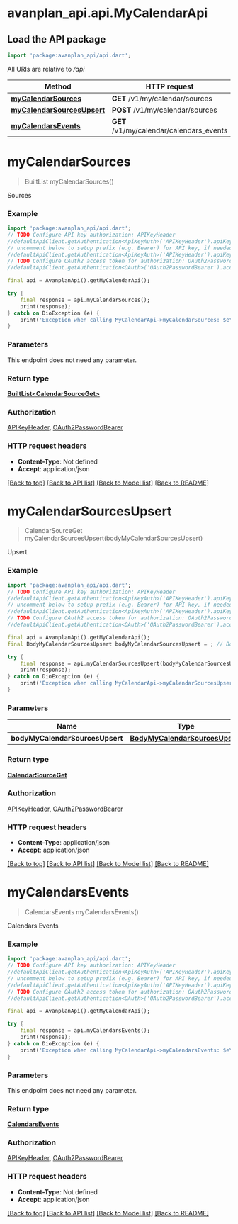 # avanplan_api.api.MyCalendarApi

## Load the API package
```dart
import 'package:avanplan_api/api.dart';
```

All URIs are relative to */api*

Method | HTTP request | Description
------------- | ------------- | -------------
[**myCalendarSources**](MyCalendarApi.md#mycalendarsources) | **GET** /v1/my/calendar/sources | Sources
[**myCalendarSourcesUpsert**](MyCalendarApi.md#mycalendarsourcesupsert) | **POST** /v1/my/calendar/sources | Upsert
[**myCalendarsEvents**](MyCalendarApi.md#mycalendarsevents) | **GET** /v1/my/calendar/calendars_events | Calendars Events


# **myCalendarSources**
> BuiltList<CalendarSourceGet> myCalendarSources()

Sources

### Example
```dart
import 'package:avanplan_api/api.dart';
// TODO Configure API key authorization: APIKeyHeader
//defaultApiClient.getAuthentication<ApiKeyAuth>('APIKeyHeader').apiKey = 'YOUR_API_KEY';
// uncomment below to setup prefix (e.g. Bearer) for API key, if needed
//defaultApiClient.getAuthentication<ApiKeyAuth>('APIKeyHeader').apiKeyPrefix = 'Bearer';
// TODO Configure OAuth2 access token for authorization: OAuth2PasswordBearer
//defaultApiClient.getAuthentication<OAuth>('OAuth2PasswordBearer').accessToken = 'YOUR_ACCESS_TOKEN';

final api = AvanplanApi().getMyCalendarApi();

try {
    final response = api.myCalendarSources();
    print(response);
} catch on DioException (e) {
    print('Exception when calling MyCalendarApi->myCalendarSources: $e\n');
}
```

### Parameters
This endpoint does not need any parameter.

### Return type

[**BuiltList&lt;CalendarSourceGet&gt;**](CalendarSourceGet.md)

### Authorization

[APIKeyHeader](../README.md#APIKeyHeader), [OAuth2PasswordBearer](../README.md#OAuth2PasswordBearer)

### HTTP request headers

 - **Content-Type**: Not defined
 - **Accept**: application/json

[[Back to top]](#) [[Back to API list]](../README.md#documentation-for-api-endpoints) [[Back to Model list]](../README.md#documentation-for-models) [[Back to README]](../README.md)

# **myCalendarSourcesUpsert**
> CalendarSourceGet myCalendarSourcesUpsert(bodyMyCalendarSourcesUpsert)

Upsert

### Example
```dart
import 'package:avanplan_api/api.dart';
// TODO Configure API key authorization: APIKeyHeader
//defaultApiClient.getAuthentication<ApiKeyAuth>('APIKeyHeader').apiKey = 'YOUR_API_KEY';
// uncomment below to setup prefix (e.g. Bearer) for API key, if needed
//defaultApiClient.getAuthentication<ApiKeyAuth>('APIKeyHeader').apiKeyPrefix = 'Bearer';
// TODO Configure OAuth2 access token for authorization: OAuth2PasswordBearer
//defaultApiClient.getAuthentication<OAuth>('OAuth2PasswordBearer').accessToken = 'YOUR_ACCESS_TOKEN';

final api = AvanplanApi().getMyCalendarApi();
final BodyMyCalendarSourcesUpsert bodyMyCalendarSourcesUpsert = ; // BodyMyCalendarSourcesUpsert | 

try {
    final response = api.myCalendarSourcesUpsert(bodyMyCalendarSourcesUpsert);
    print(response);
} catch on DioException (e) {
    print('Exception when calling MyCalendarApi->myCalendarSourcesUpsert: $e\n');
}
```

### Parameters

Name | Type | Description  | Notes
------------- | ------------- | ------------- | -------------
 **bodyMyCalendarSourcesUpsert** | [**BodyMyCalendarSourcesUpsert**](BodyMyCalendarSourcesUpsert.md)|  | 

### Return type

[**CalendarSourceGet**](CalendarSourceGet.md)

### Authorization

[APIKeyHeader](../README.md#APIKeyHeader), [OAuth2PasswordBearer](../README.md#OAuth2PasswordBearer)

### HTTP request headers

 - **Content-Type**: application/json
 - **Accept**: application/json

[[Back to top]](#) [[Back to API list]](../README.md#documentation-for-api-endpoints) [[Back to Model list]](../README.md#documentation-for-models) [[Back to README]](../README.md)

# **myCalendarsEvents**
> CalendarsEvents myCalendarsEvents()

Calendars Events

### Example
```dart
import 'package:avanplan_api/api.dart';
// TODO Configure API key authorization: APIKeyHeader
//defaultApiClient.getAuthentication<ApiKeyAuth>('APIKeyHeader').apiKey = 'YOUR_API_KEY';
// uncomment below to setup prefix (e.g. Bearer) for API key, if needed
//defaultApiClient.getAuthentication<ApiKeyAuth>('APIKeyHeader').apiKeyPrefix = 'Bearer';
// TODO Configure OAuth2 access token for authorization: OAuth2PasswordBearer
//defaultApiClient.getAuthentication<OAuth>('OAuth2PasswordBearer').accessToken = 'YOUR_ACCESS_TOKEN';

final api = AvanplanApi().getMyCalendarApi();

try {
    final response = api.myCalendarsEvents();
    print(response);
} catch on DioException (e) {
    print('Exception when calling MyCalendarApi->myCalendarsEvents: $e\n');
}
```

### Parameters
This endpoint does not need any parameter.

### Return type

[**CalendarsEvents**](CalendarsEvents.md)

### Authorization

[APIKeyHeader](../README.md#APIKeyHeader), [OAuth2PasswordBearer](../README.md#OAuth2PasswordBearer)

### HTTP request headers

 - **Content-Type**: Not defined
 - **Accept**: application/json

[[Back to top]](#) [[Back to API list]](../README.md#documentation-for-api-endpoints) [[Back to Model list]](../README.md#documentation-for-models) [[Back to README]](../README.md)

